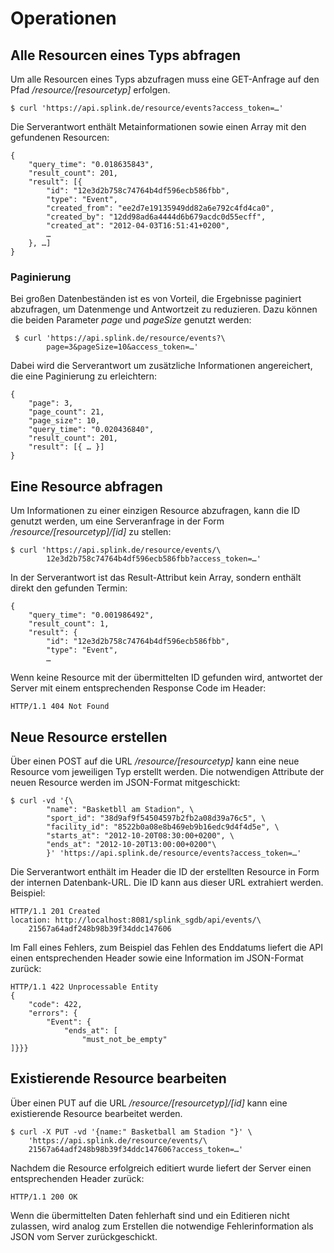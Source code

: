 
# Operationen

## Alle Resourcen eines Typs abfragen

Um alle Resourcen eines Typs abzufragen muss eine GET-Anfrage auf den Pfad */resource/[resourcetyp]* erfolgen.

	$ curl 'https://api.splink.de/resource/events?access_token=…'

Die Serverantwort enthält Metainformationen sowie einen Array mit den gefundenen Resourcen:

	{
		"query_time": "0.018635843",
		"result_count": 201,
		"result": [{
			"id": "12e3d2b758c74764b4df596ecb586fbb",
			"type": "Event",
			"created_from": "ee2d7e19135949dd82a6e792c4fd4ca0",
			"created_by": "12dd98ad6a4444d6b679acdc0d55ecff",
			"created_at": "2012-04-03T16:51:41+0200",
			…
		}, …]
	}


### Paginierung

Bei großen Datenbeständen ist es von Vorteil, die Ergebnisse paginiert abzufragen, um Datenmenge und Antwortzeit zu reduzieren. Dazu können die beiden Parameter *page* und *pageSize* genutzt werden:

	 $ curl 'https://api.splink.de/resource/events?\
			page=3&pageSize=10&access_token=…'

Dabei wird die Serverantwort um zusätzliche Informationen angereichert, die eine Paginierung zu erleichtern:

	{
		"page": 3,
		"page_count": 21,
		"page_size": 10,
		"query_time": "0.020436840",
		"result_count": 201,
		"result": [{ … }]
	}


## Eine Resource abfragen

Um Informationen zu einer einzigen Resource abzufragen, kann die ID genutzt werden, um eine Serveranfrage in der Form */resource/[resourcetyp]/[id]* zu stellen:

	$ curl 'https://api.splink.de/resource/events/\
			12e3d2b758c74764b4df596ecb586fbb?access_token=…'

In der Serverantwort ist das Result-Attribut kein Array, sondern enthält direkt den gefunden Termin:

	{
		"query_time": "0.001986492",
		"result_count": 1,
		"result": {
			"id": "12e3d2b758c74764b4df596ecb586fbb",
			"type": "Event",
			…

Wenn keine Resource mit der übermittelten ID gefunden wird, antwortet der Server mit einem entsprechenden Response Code im Header:

	HTTP/1.1 404 Not Found


## Neue Resource erstellen

Über einen POST auf die URL */resource/[resourcetyp]* kann eine neue Resource vom jeweiligen Typ erstellt werden. Die notwendigen Attribute der neuen Resource werden im JSON-Format mitgeschickt:

	$ curl -vd '{\
			"name": "Basketbll am Stadion", \
			"sport_id": "38d9af9f54504597b2fb2a08d39a76c5", \
			"facility_id": "8522b0a08e8b469eb9b16edc9d4f4d5e", \
			"starts_at": "2012-10-20T08:30:00+0200", \
			"ends_at": "2012-10-20T13:00:00+0200"\
			}' 'https://api.splink.de/resource/events?access_token=…'

Die Serverantwort enthält im Header die ID der erstellten Resource in Form der internen Datenbank-URL. Die ID kann aus dieser URL extrahiert werden. Beispiel:

	HTTP/1.1 201 Created
	location: http://localhost:8081/splink_sgdb/api/events/\
		21567a64adf248b98b39f34ddc147606

Im Fall eines Fehlers, zum Beispiel das Fehlen des Enddatums liefert die API einen entsprechenden Header sowie eine Information im JSON-Format zurück:

	HTTP/1.1 422 Unprocessable Entity
	{
		"code": 422,
		"errors": {
			"Event": {
				"ends_at": [
					"must_not_be_empty"
	]}}}


## Existierende Resource bearbeiten

Über einen PUT auf die URL */resource/[resourcetyp]/[id]* kann eine existierende Resource bearbeitet werden.

	$ curl -X PUT -vd '{name:" Basketball am Stadion "}' \
		'https://api.splink.de/resource/events/\
		21567a64adf248b98b39f34ddc147606?access_token=…'

Nachdem die Resource erfolgreich editiert wurde liefert der Server einen entsprechenden Header zurück:

	HTTP/1.1 200 OK

Wenn die übermittelten Daten fehlerhaft sind und ein Editieren nicht zulassen, wird analog zum Erstellen die notwendige Fehlerinformation als JSON vom Server zurückgeschickt.
